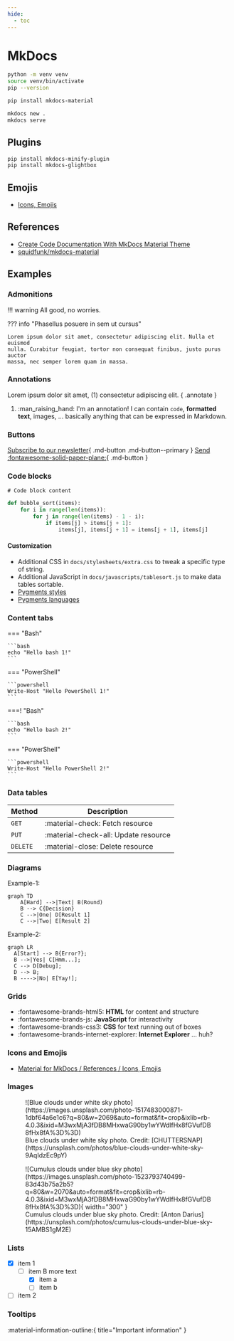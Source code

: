 ```yaml
---
hide:
  - toc
---
```


# MkDocs <!-- omit in toc -->

```bash
python -m venv venv
source venv/bin/activate
pip --version

pip install mkdocs-material

mkdocs new .
mkdocs serve
```

## Plugins

```bash
pip install mkdocs-minify-plugin
pip install mkdocs-glightbox
```

## Emojis

- [Icons, Emojis](https://squidfunk.github.io/mkdocs-material/reference/icons-emojis)

## References

- [Create Code Documentation With MkDocs Material Theme](https://youtu.be/Q-YA_dA8C20?si=KYEpTzvnlfUye1xC)
- [squidfunk/mkdocs-material](https://github.com/squidfunk/mkdocs-material/blob/master/mkdocs.yml)

## Examples

### Admonitions

!!! warning
    All good, no worries.

??? info "Phasellus posuere in sem ut cursus"

    Lorem ipsum dolor sit amet, consectetur adipiscing elit. Nulla et euismod
    nulla. Curabitur feugiat, tortor non consequat finibus, justo purus auctor
    massa, nec semper lorem quam in massa.

### Annotations

Lorem ipsum dolor sit amet, (1) consectetur adipiscing elit.
{ .annotate }

1. :man_raising_hand: I'm an annotation! I can contain `code`, __formatted
    text__, images, ... basically anything that can be expressed in Markdown.

### Buttons

[Subscribe to our newsletter](#){ .md-button .md-button--primary }
[Send :fontawesome-solid-paper-plane:](#){ .md-button }

### Code blocks

``` { .yaml .annotate }
# Code block content
```

``` py linenums="1"
def bubble_sort(items):
    for i in range(len(items)):
        for j in range(len(items) - 1 - i):
            if items[j] > items[j + 1]:
                items[j], items[j + 1] = items[j + 1], items[j]
```

#### Customization

- Additional CSS in `docs/stylesheets/extra.css` to tweak a specific type of string.
- Additional JavaScript in `docs/javascripts/tablesort.js` to make data tables sortable.
- [Pygments styles](https://pygments.org/styles/)
- [Pygments languages](https://pygments.org/languages/)

### Content tabs

=== "Bash"

    ```bash
    echo "Hello bash 1!"
    ```

=== "PowerShell"

    ```powershell
    Write-Host "Hello PowerShell 1!"
    ```

===! "Bash"

    ```bash
    echo "Hello bash 2!"
    ```

=== "PowerShell"

    ```powershell
    Write-Host "Hello PowerShell 2!"
    ```

### Data tables

| Method      | Description                          |
| ----------- | ------------------------------------ |
| `GET`       | :material-check:     Fetch resource  |
| `PUT`       | :material-check-all: Update resource |
| `DELETE`    | :material-close:     Delete resource |

### Diagrams

Example-1:

```mermaid
graph TD
    A[Hard] -->|Text| B(Round)
    B --> C{Decision}
    C -->|One| D[Result 1]
    C -->|Two| E[Result 2]
```

Example-2:

``` mermaid
graph LR
  A[Start] --> B{Error?};
  B -->|Yes| C[Hmm...];
  C --> D[Debug];
  D --> B;
  B ---->|No| E[Yay!];
```

### Grids

<div class="grid cards" markdown>

- :fontawesome-brands-html5: __HTML__ for content and structure
- :fontawesome-brands-js: __JavaScript__ for interactivity
- :fontawesome-brands-css3: __CSS__ for text running out of boxes
- :fontawesome-brands-internet-explorer: __Internet Explorer__ ... huh?

</div>

### Icons and Emojis

- [Material for MkDocs / References / Icons, Emojis](https://squidfunk.github.io/mkdocs-material/reference/icons-emojis/)

### Images

<figure markdown>
![Blue clouds under white sky photo](https://images.unsplash.com/photo-1517483000871-1dbf64a6e1c6?q=80&w=2069&auto=format&fit=crop&ixlib=rb-4.0.3&ixid=M3wxMjA3fDB8MHxwaG90by1wYWdlfHx8fGVufDB8fHx8fA%3D%3D)
<figcaption markdown>Blue clouds under white sky photo. Credit: [CHUTTERSNAP](https://unsplash.com/photos/blue-clouds-under-white-sky-9AqIdzEc9pY)</figcaption>
</figure>

<figure markdown>
  ![Cumulus clouds under blue sky photo](https://images.unsplash.com/photo-1523793740499-83d43b75a2b5?q=80&w=2070&auto=format&fit=crop&ixlib=rb-4.0.3&ixid=M3wxMjA3fDB8MHxwaG90by1wYWdlfHx8fGVufDB8fHx8fA%3D%3D){ width="300" }
  <figcaption>Cumulus clouds under blue sky photo. Credit: [Anton Darius](https://unsplash.com/photos/cumulus-clouds-under-blue-sky-15AMBS1gM2E)</figcaption>
</figure>

### Lists

- [X] item 1
  - [ ] item B
        more text
    - [x] item a
    - [ ] item b
- [ ] item 2

### Tooltips

:material-information-outline:{ title="Important information" }
